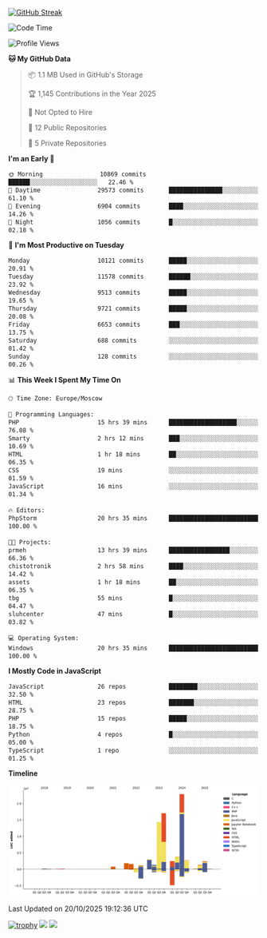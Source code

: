[![GitHub Streak](https://github-readme-streak-stats.herokuapp.com/?user=yogik10)](https://git.io/streak-stats)
<!--START_SECTION:waka-->
![Code Time](http://img.shields.io/badge/Code%20Time-1%2C743%20hrs%2026%20mins-blue)

![Profile Views](http://img.shields.io/badge/Profile%20Views-3-blue)

**🐱 My GitHub Data** 

> 📦 1.1 MB Used in GitHub's Storage 
 > 
> 🏆 1,145 Contributions in the Year 2025
 > 
> 🚫 Not Opted to Hire
 > 
> 📜 12 Public Repositories 
 > 
> 🔑 5 Private Repositories 
 > 
**I'm an Early 🐤** 

```text
🌞 Morning                10869 commits       ██████░░░░░░░░░░░░░░░░░░░   22.46 % 
🌆 Daytime                29573 commits       ███████████████░░░░░░░░░░   61.10 % 
🌃 Evening                6904 commits        ████░░░░░░░░░░░░░░░░░░░░░   14.26 % 
🌙 Night                  1056 commits        █░░░░░░░░░░░░░░░░░░░░░░░░   02.18 % 
```
📅 **I'm Most Productive on Tuesday** 

```text
Monday                   10121 commits       █████░░░░░░░░░░░░░░░░░░░░   20.91 % 
Tuesday                  11578 commits       ██████░░░░░░░░░░░░░░░░░░░   23.92 % 
Wednesday                9513 commits        █████░░░░░░░░░░░░░░░░░░░░   19.65 % 
Thursday                 9721 commits        █████░░░░░░░░░░░░░░░░░░░░   20.08 % 
Friday                   6653 commits        ███░░░░░░░░░░░░░░░░░░░░░░   13.75 % 
Saturday                 688 commits         ░░░░░░░░░░░░░░░░░░░░░░░░░   01.42 % 
Sunday                   128 commits         ░░░░░░░░░░░░░░░░░░░░░░░░░   00.26 % 
```


📊 **This Week I Spent My Time On** 

```text
🕑︎ Time Zone: Europe/Moscow

💬 Programming Languages: 
PHP                      15 hrs 39 mins      ███████████████████░░░░░░   76.08 % 
Smarty                   2 hrs 12 mins       ███░░░░░░░░░░░░░░░░░░░░░░   10.69 % 
HTML                     1 hr 18 mins        ██░░░░░░░░░░░░░░░░░░░░░░░   06.35 % 
CSS                      19 mins             ░░░░░░░░░░░░░░░░░░░░░░░░░   01.59 % 
JavaScript               16 mins             ░░░░░░░░░░░░░░░░░░░░░░░░░   01.34 % 

🔥 Editors: 
PhpStorm                 20 hrs 35 mins      █████████████████████████   100.00 % 

🐱‍💻 Projects: 
prmeh                    13 hrs 39 mins      █████████████████░░░░░░░░   66.36 % 
chistotronik             2 hrs 58 mins       ████░░░░░░░░░░░░░░░░░░░░░   14.42 % 
assets                   1 hr 18 mins        ██░░░░░░░░░░░░░░░░░░░░░░░   06.35 % 
tbg                      55 mins             █░░░░░░░░░░░░░░░░░░░░░░░░   04.47 % 
sluhcenter               47 mins             █░░░░░░░░░░░░░░░░░░░░░░░░   03.82 % 

💻 Operating System: 
Windows                  20 hrs 35 mins      █████████████████████████   100.00 % 
```

**I Mostly Code in JavaScript** 

```text
JavaScript               26 repos            ████████░░░░░░░░░░░░░░░░░   32.50 % 
HTML                     23 repos            ███████░░░░░░░░░░░░░░░░░░   28.75 % 
PHP                      15 repos            █████░░░░░░░░░░░░░░░░░░░░   18.75 % 
Python                   4 repos             █░░░░░░░░░░░░░░░░░░░░░░░░   05.00 % 
TypeScript               1 repo              ░░░░░░░░░░░░░░░░░░░░░░░░░   01.25 % 
```



**Timeline**

![Lines of Code chart](https://raw.githubusercontent.com/Yogik10/Yogik10/main/assets/bar_graph.png)


 Last Updated on 20/10/2025 19:12:36 UTC
<!--END_SECTION:waka-->
[![trophy](https://github-profile-trophy.vercel.app/?username=yogik10)](https://github.com/ryo-ma/github-profile-trophy)
![](https://github-profile-summary-cards.vercel.app/api/cards/profile-details?username=yogik10&theme=solarized_dark)
![](https://github-profile-summary-cards.vercel.app/api/cards/most-commit-language?username=yogik10&theme=solarized_dark)



